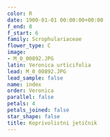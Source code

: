 ```yaml
---
color: R
date: 1900-01-01 00:00:00+00:00
f_end: 8
f_start: 6
family: Scrophulariaceae
flower_type: C
image:
- M_0_00892.JPG
latin: Veronica urticifolia
lead: M_0_00892.JPG
lead_sample: false
name: index
order: Veronica
parallel: false
petals: 4
petals_joined: false
star_shape: false
title: Koprivolistni jetičnik
---
```


